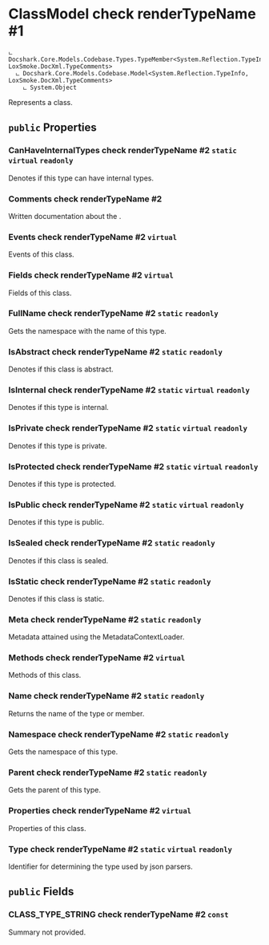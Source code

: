 # ClassModel check renderTypeName #1

```
ட Docshark.Core.Models.Codebase.Types.TypeMember<System.Reflection.TypeInfo, LoxSmoke.DocXml.TypeComments>
  ட Docshark.Core.Models.Codebase.Model<System.Reflection.TypeInfo, LoxSmoke.DocXml.TypeComments>
    ட System.Object
```

Represents a class.

## `public` Properties

### CanHaveInternalTypes check renderTypeName #2 `static` `virtual` `readonly`

Denotes if this type can have internal types.

### Comments check renderTypeName #2

Written documentation about the <see cref="P:Docshark.Core.Models.Codebase.Model`2.Meta" />.

### Events check renderTypeName #2 `virtual`

Events of this class.

### Fields check renderTypeName #2 `virtual`

Fields of this class.

### FullName check renderTypeName #2 `static` `readonly`

Gets the namespace with the name of this type.

### IsAbstract check renderTypeName #2 `static` `readonly`

Denotes if this class is abstract.

### IsInternal check renderTypeName #2 `static` `virtual` `readonly`

Denotes if this type is internal.

### IsPrivate check renderTypeName #2 `static` `virtual` `readonly`

Denotes if this type is private.

### IsProtected check renderTypeName #2 `static` `virtual` `readonly`

Denotes if this type is protected.

### IsPublic check renderTypeName #2 `static` `virtual` `readonly`

Denotes if this type is public.

### IsSealed check renderTypeName #2 `static` `readonly`

Denotes if this class is sealed.

### IsStatic check renderTypeName #2 `static` `readonly`

Denotes if this class is static.

### Meta check renderTypeName #2 `static` `readonly`

Metadata attained using the MetadataContextLoader.

### Methods check renderTypeName #2 `virtual`

Methods of this class.

### Name check renderTypeName #2 `static` `readonly`

Returns the name of the type or member.

### Namespace check renderTypeName #2 `static` `readonly`

Gets the namespace of this type.

### Parent check renderTypeName #2 `static` `readonly`

Gets the parent of this type.

### Properties check renderTypeName #2 `virtual`

Properties of this class.

### Type check renderTypeName #2 `static` `virtual` `readonly`

Identifier for determining the type used by json parsers.



## `public` Fields

### CLASS_TYPE_STRING check renderTypeName #2 `const`

Summary not provided.